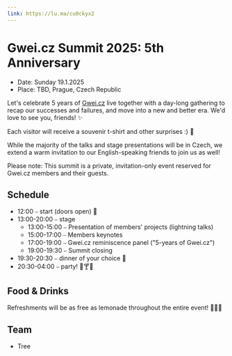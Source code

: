 ```yaml
---
link: https://lu.ma/cu0ckyx2
---
```


# Gwei.cz Summit 2025: 5th Anniversary

* Date: Sunday 19.1.2025
* Place: TBD, Prague, Czech Republic

Let's celebrate 5 years of [Gwei.cz](http://gwei.cz/) live together with a day-long gathering to recap our successes and failures, and move into a new and better era. We'd love to see you, friends! ✨

Each visitor will receive a souvenir t-shirt and other surprises :) 🎁

While the majority of the talks and stage presentations will be in Czech, we extend a warm invitation to our English-speaking friends to join us as well!

Please note: This summit is a private, invitation-only event reserved for Gwei.cz members and their guests.
## Schedule

- 12:00 ⎯ start (doors open) 🚀
- 13:00-20:00 ⎯ stage
  - 13:00-15:00 ⎯ Presentation of members' projects (lightning talks)
  - 15:00-17:00 ⎯ Members keynotes
  - 17:00-19:00 ⎯ Gwei.cz reminiscence panel ("5-years of Gwei.cz")
  - 19:00-19:30 ⎯ Summit closing
- 19:30-20:30 ⎯ dinner of your choice 🍲
- 20:30-04:00 ⎯ party! 🥳🍸🪩

## Food & Drinks

Refreshments will be as free as lemonade throughout the entire event! 🍹🍕😋

## Team

- Tree
